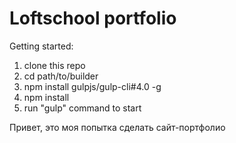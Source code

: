 # Loftschool portfolio

Getting started:

1. clone this repo
2. cd path/to/builder
3. npm install gulpjs/gulp-cli#4.0 -g
4. npm install
5. run "gulp" command to start

Привет, это моя попытка сделать сайт-портфолио